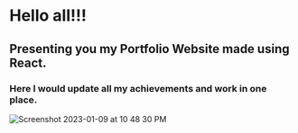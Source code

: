 # Hello all!!!
## Presenting you my Portfolio Website made using React.
### Here I would update all my achievements and work in one place.
![Screenshot 2023-01-09 at 10 48 30 PM](https://user-images.githubusercontent.com/76726757/211368809-8b6e68f3-bad0-4d32-bc52-e7cdd39a3c20.png)

